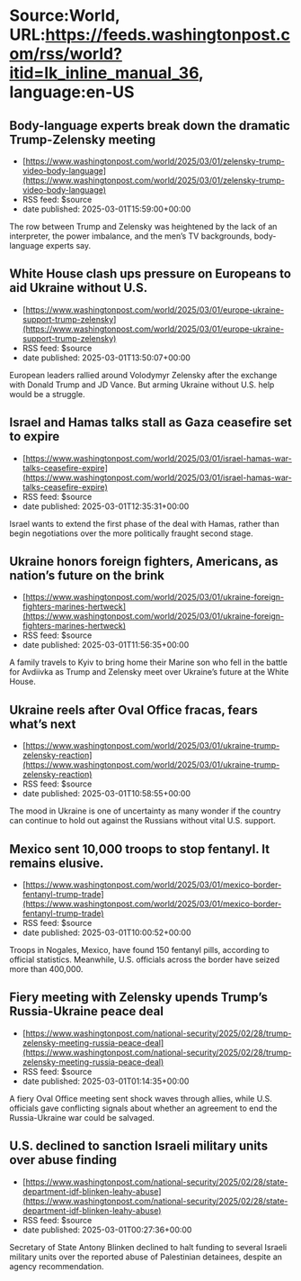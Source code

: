 # Source:World, URL:https://feeds.washingtonpost.com/rss/world?itid=lk_inline_manual_36, language:en-US

## Body-language experts break down the dramatic Trump-Zelensky meeting
 - [https://www.washingtonpost.com/world/2025/03/01/zelensky-trump-video-body-language](https://www.washingtonpost.com/world/2025/03/01/zelensky-trump-video-body-language)
 - RSS feed: $source
 - date published: 2025-03-01T15:59:00+00:00

The row between Trump and Zelensky was heightened by the lack of an interpreter, the power imbalance, and the men’s TV backgrounds, body-language experts say.

## White House clash ups pressure on Europeans to aid Ukraine without U.S.
 - [https://www.washingtonpost.com/world/2025/03/01/europe-ukraine-support-trump-zelensky](https://www.washingtonpost.com/world/2025/03/01/europe-ukraine-support-trump-zelensky)
 - RSS feed: $source
 - date published: 2025-03-01T13:50:07+00:00

European leaders rallied around Volodymyr Zelensky after the exchange with Donald Trump and JD Vance. But arming Ukraine without U.S. help would be a struggle.

## Israel and Hamas talks stall as Gaza ceasefire set to expire
 - [https://www.washingtonpost.com/world/2025/03/01/israel-hamas-war-talks-ceasefire-expire](https://www.washingtonpost.com/world/2025/03/01/israel-hamas-war-talks-ceasefire-expire)
 - RSS feed: $source
 - date published: 2025-03-01T12:35:31+00:00

Israel wants to extend the first phase of the deal with Hamas, rather than begin negotiations over the more politically fraught second stage.

## Ukraine honors foreign fighters, Americans, as nation’s future on the brink
 - [https://www.washingtonpost.com/world/2025/03/01/ukraine-foreign-fighters-marines-hertweck](https://www.washingtonpost.com/world/2025/03/01/ukraine-foreign-fighters-marines-hertweck)
 - RSS feed: $source
 - date published: 2025-03-01T11:56:35+00:00

A family travels to Kyiv to bring home their Marine son who fell in the battle for Avdiivka as Trump and Zelensky meet over Ukraine’s future at the White House.

## Ukraine reels after Oval Office fracas, fears what’s next
 - [https://www.washingtonpost.com/world/2025/03/01/ukraine-trump-zelensky-reaction](https://www.washingtonpost.com/world/2025/03/01/ukraine-trump-zelensky-reaction)
 - RSS feed: $source
 - date published: 2025-03-01T10:58:55+00:00

The mood in Ukraine is one of uncertainty as many wonder if the country can continue to hold out against the Russians without vital U.S. support.

## Mexico sent 10,000 troops to stop fentanyl. It remains elusive.
 - [https://www.washingtonpost.com/world/2025/03/01/mexico-border-fentanyl-trump-trade](https://www.washingtonpost.com/world/2025/03/01/mexico-border-fentanyl-trump-trade)
 - RSS feed: $source
 - date published: 2025-03-01T10:00:52+00:00

Troops in Nogales, Mexico, have found 150 fentanyl pills, according to official statistics. Meanwhile, U.S. officials across the border have seized more than 400,000.

## Fiery meeting with Zelensky upends Trump’s Russia-Ukraine peace deal
 - [https://www.washingtonpost.com/national-security/2025/02/28/trump-zelensky-meeting-russia-peace-deal](https://www.washingtonpost.com/national-security/2025/02/28/trump-zelensky-meeting-russia-peace-deal)
 - RSS feed: $source
 - date published: 2025-03-01T01:14:35+00:00

A fiery Oval Office meeting sent shock waves through allies, while U.S. officials gave conflicting signals about whether an agreement to end the Russia-Ukraine war could be salvaged.

## U.S. declined to sanction Israeli military units over abuse finding
 - [https://www.washingtonpost.com/national-security/2025/02/28/state-department-idf-blinken-leahy-abuse](https://www.washingtonpost.com/national-security/2025/02/28/state-department-idf-blinken-leahy-abuse)
 - RSS feed: $source
 - date published: 2025-03-01T00:27:36+00:00

Secretary of State Antony Blinken declined to halt funding to several Israeli military units over the reported abuse of Palestinian detainees, despite an agency recommendation.

